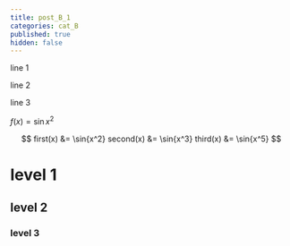 ```yaml
---
title: post_B_1
categories: cat_B
published: true
hidden: false
---
```


line 1

line 2

line 3

$f(x) = \sin{x^2}$

$$
first(x)  &= \sin{x^2}
second(x) &= \sin{x^3}
third(x)  &= \sin{x^5}
$$





# level 1

## level 2

### level 3
